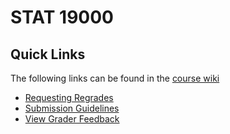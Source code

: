 # STAT 19000

## Quick Links
The following links can be found in the [course wiki](https://github.com/TheDataMine/STAT19000/wiki)
- [Requesting Regrades](https://github.com/TheDataMine/STAT19000/wiki/Requesting-Regrades)
- [Submission Guidelines](https://github.com/TheDataMine/STAT19000/wiki/Submission-Guidelines)
- [View Grader Feedback](https://github.com/TheDataMine/STAT19000/wiki/View-Grader-Feedback)
